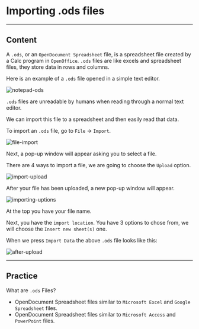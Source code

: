 ﻿---
author: Stefan-Stojanovic

aspects:
  - introduction
  - workout

type: normal

category: how to

---

# Importing .ods files

---
## Content

A `.ods`, or an `OpenDocument Spreadsheet` file, is a spreadsheet file created by a Calc program in `OpenOffice`. `.ods` files are like excels and spreadsheet files, they store data in rows and columns.

Here is an example of a `.ods` file opened in a simple text editor.

![notepad-ods](https://img.enkipro.com/21f2d3f177180099f4ea6cb81696a9f9.png)

`.ods` files are unreadable by humans when reading through a normal text editor.

We can import this file to a spreadsheet and then easily read that data.

To import an `.ods` file, go to `File` -> `Import`.

![file-import](https://img.enkipro.com/d7e4bbcb1dacb3934fb5ab3d5e897fb1.png)

Next, a pop-up window will appear asking you to select a file.

There are 4 ways to import a file, we are going to choose the `Upload` option.

![import-upload](https://img.enkipro.com/d6c8f6ac1212183882e7d929a4abffe6.png)

After your file has been uploaded, a new pop-up window will appear.

![importing-uptions](https://img.enkipro.com/7ab494c6a18dfe6682ad72790788c0d2.png)

At the top you have your file name. 

Next, you have the `import location`. You have 3 options to chose from, we will choose the `Insert new sheet(s)` one.

When we press `Import Data` the above `.ods` file looks like this:

![after-upload](https://img.enkipro.com/74b9b63f4609100e08dab4925a7139b6.png)

---
## Practice

What are `.ods` Files?

* OpenDocument Spreadsheet files similar to `Microsoft Excel` and `Google Spreadsheet` files.
* OpenDocument Spreadsheet files similar to `Microsoft Access` and `PowerPoint` files.